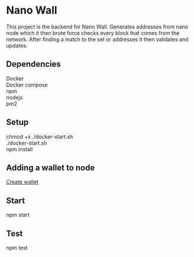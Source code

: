 # Nano Wall
This project is the backend for Nano Wall. Generates addresses from nano node which it then brute force checks every block that comes from the network. After finding a match to the set or addresses it then validates and updates.
    
## Dependencies  
Docker  
Docker compose  
npm  
nodejs  
pm2  
  
## Setup  
  
chmod +x ./docker-start.sh  
./docker-start.sh  
npm install  
  
## Adding a wallet to node
  
[Create wallet](https://github.com/nanocurrency/nano-node/wiki/Docker-node#setting-up-a-wallet-and-adding-accounts)  
  
## Start  
npm start  
  
## Test  
npm test  
